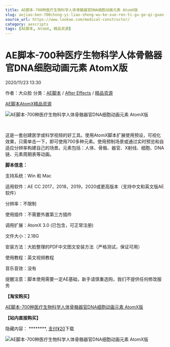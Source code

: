 ```yaml
---
title: AE脚本-700种医疗生物科学人体骨骼器官DNA细胞动画元素 AtomX版
slug: aejiao-ben-700chong-yi-liao-sheng-wu-ke-xue-ren-ti-gu-ge-qi-guan-dnaxi-bao-dong-hua-yuan-su-atomxban
source_url: https://www.lookae.com/medical-constructor/
category: aescripts
tags: [AE脚本, AtomX, 精品资源]
---
```

# AE脚本-700种医疗生物科学人体骨骼器官DNA细胞动画元素 AtomX版

2020/11/23 13:30

作者：大众脸
分类：[AE脚本](https://www.lookae.com/after-effects/aescripts/) / [After Effects](https://www.lookae.com/after-effects/) / [精品资源](https://www.lookae.com/fufei/)

[AE脚本](https://www.lookae.com/tag/ae%e8%84%9a%e6%9c%ac/)[AtomX](https://www.lookae.com/tag/atomx/)[精品资源](https://www.lookae.com/tag/%e7%b2%be%e5%93%81%e8%b5%84%e6%ba%90/)

![AE脚本-700种医疗生物科学人体骨骼器官DNA细胞动画元素 AtomX版](https://www.lookae.com/wp-content/uploads/2020/11/Medical-Constructor-AtomX.jpg "AE脚本-700种医疗生物科学人体骨骼器官DNA细胞动画元素 AtomX版-LookAE.com")

[﻿﻿﻿](https://cloud.video.taobao.com//play/u/705956171/p/1/e/6/t/1/287933524095.mp4)

这是一套创建医学或科学视频的好工具。使用AtomX脚本扩展使用预设，可视化效果，只需单击一下，即可使用700多种元素。使用预制场景或通过实时预览和自适应分辨率构建自己的场景。元素包括：人体、骨骼、器官、X射线、细胞、DNA链、元素周期表等动画。

**脚本信息：**

支持系统：Win 和 Mac

适用软件：AE CC 2017，2018，2019，2020或更高版本（支持中文和英文版AE软件）

分辨率：不限制

使用插件：不需要外置第三方插件

调用扩展：AtomX 3.0 (已包含，可正常注册)

文件大小：2.18G

安装方法：大脸整理的PDF中文图文安装方法（严格测试，保证可用）

使用教程：英文视频教程

音乐音效：没有

提醒注意：脚本使用需要一定AE基础，新手请慎重选购，我们不提供任何修改服务

**【淘宝购买】**

[AE脚本-700种医疗生物科学人体骨骼器官DNA细胞动画元素 AtomX版](https://item.taobao.com/item.htm?id=632208917322)

**【站内直接购买】**

隐藏内容：
\*\*\*\*\*\*\*\*,
[支付¥20](https://www.lookae.com/wp-login.php?redirect_to=https%3A%2F%2Fwww.lookae.com%2Fmedical-constructor%2F)下载

![AE脚本-700种医疗生物科学人体骨骼器官DNA细胞动画元素 AtomX版](https://img.alicdn.com/imgextra/i1/705956171/O1CN01FA3UN21vSMlD4SP2B_!!705956171.jpg "AE脚本-700种医疗生物科学人体骨骼器官DNA细胞动画元素 AtomX版-LookAE.com")
